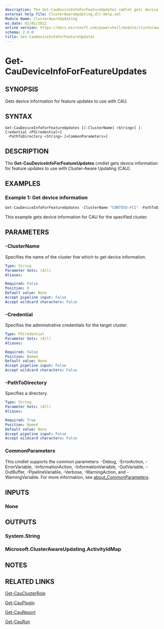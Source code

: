 ```yaml
---
description: The Get-CauDeviceInfoForFeatureUpdates cmdlet gets device information for feature updates to use with Cluster-Aware Updating (CAU).
external help file: ClusterAwareUpdating.dll-Help.xml
Module Name: ClusterAwareUpdating
ms.date: 02/01/2022
online version: https://docs.microsoft.com/powershell/module/clusterawareupdating/get-caudeviceinfoforfeatureupdates?view=windowsserver2022-ps&wt.mc_id=ps-gethelp
schema: 2.0.0
title: Get-CauDeviceInfoForFeatureUpdates
---
```


# Get-CauDeviceInfoForFeatureUpdates

## SYNOPSIS
Gets device information for feature updates to use with CAU.

## SYNTAX

```
Get-CauDeviceInfoForFeatureUpdates [[-ClusterName] <String>] [-Credential <PSCredential>]
 -PathToDirectory <String> [<CommonParameters>]
```

## DESCRIPTION
The **Get-CauDeviceInfoForFeatureUpdates** cmdlet gets device information for feature updates to use
with Cluster-Aware Updating (CAU).

## EXAMPLES

### Example 1: Get device information
```powershell
Get-CauDeviceInfoForFeatureUpdates -ClusterName "CONTOSO-FC1" -PathToDirectory "C:\temp\contoso-device-info"
```

This example gets device information for CAU for the specified cluster.

## PARAMETERS

### -ClusterName
Specifies the name of the cluster fow which to get device information.

```yaml
Type: String
Parameter Sets: (All)
Aliases:

Required: False
Position: 0
Default value: None
Accept pipeline input: False
Accept wildcard characters: False
```

### -Credential
Specifies the administrative credentials for the target cluster.

```yaml
Type: PSCredential
Parameter Sets: (All)
Aliases:

Required: False
Position: Named
Default value: None
Accept pipeline input: False
Accept wildcard characters: False
```

### -PathToDirectory
Specifies a directory.

```yaml
Type: String
Parameter Sets: (All)
Aliases:

Required: True
Position: Named
Default value: None
Accept pipeline input: False
Accept wildcard characters: False
```

### CommonParameters
This cmdlet supports the common parameters: -Debug, -ErrorAction, -ErrorVariable,
-InformationAction, -InformationVariable, -OutVariable, -OutBuffer, -PipelineVariable, -Verbose,
-WarningAction, and -WarningVariable. For more information, see
[about_CommonParameters](https://go.microsoft.com/fwlink/?LinkID=113216).

## INPUTS

### None

## OUTPUTS

### System.String

### Microsoft.ClusterAwareUpdating.ActivityIdMap

## NOTES

## RELATED LINKS

[Get-CauClusterRole](Get-CauClusterRole.md)

[Get-CauPlugin](Get-CauPlugin.md)

[Get-CauReport](Get-CauReport.md)

[Get-CauRun](Get-CauRun.md)
